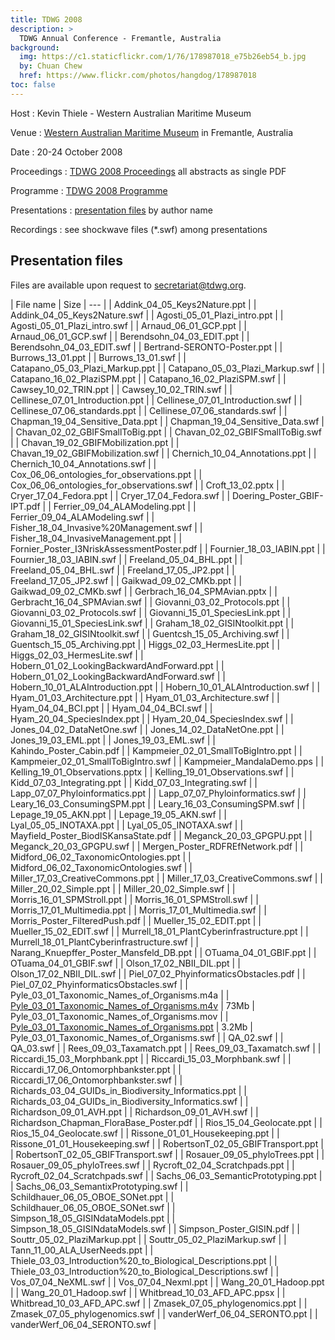 ```yaml
---
title: TDWG 2008
description: >
  TDWG Annual Conference - Fremantle, Australia
background:
  img: https://c1.staticflickr.com/1/76/178987018_e75b26eb54_b.jpg
  by: Chuan Chew
  href: https://www.flickr.com/photos/hangdog/178987018
toc: false
---
```


Host
: Kevin Thiele - Western Australian Maritime Museum

Venue
: [Western Australian Maritime Museum](http://museum.wa.gov.au/museums/maritime) in Fremantle, Australia

Date
: 20-24 October 2008

Proceedings
: [TDWG 2008 Proceedings](https://static.tdwg.org/conferences/2008/tdwg_2008_proceedings.pdf) all abstracts as single PDF

Programme
: [TDWG 2008 Programme](https://static.tdwg.org/conferences/2008/tdwg_2008_programme.pdf)

Presentations
: [presentation files](./presentation-files/) by author name

Recordings
: see shockwave files (\*.swf) among presentations

## Presentation files

Files are available upon request to <secretariat@tdwg.org>.

| File name | Size
| --- |
| Addink_04_05_Keys2Nature.ppt |
| Addink_04_05_Keys2Nature.swf |
| Agosti_05_01_Plazi_intro.ppt |
| Agosti_05_01_Plazi_intro.swf |
| Arnaud_06_01_GCP.ppt |
| Arnaud_06_01_GCP.swf |
| Berendsohn_04_03_EDIT.ppt |
| Berendsohn_04_03_EDIT.swf |
| Bertrand-SERONTO-Poster.ppt |
| Burrows_13_01.ppt |
| Burrows_13_01.swf |
| Catapano_05_03_Plazi_Markup.ppt |
| Catapano_05_03_Plazi_Markup.swf |
| Catapano_16_02_PlaziSPM.ppt |
| Catapano_16_02_PlaziSPM.swf |
| Cawsey_10_02_TRIN.ppt |
| Cawsey_10_02_TRIN.swf |
| Cellinese_07_01_Introduction.ppt |
| Cellinese_07_01_Introduction.swf |
| Cellinese_07_06_standards.ppt |
| Cellinese_07_06_standards.swf |
| Chapman_19_04_Sensitive_Data.ppt |
| Chapman_19_04_Sensitive_Data.swf |
| Chavan_02_02_GBIFSmallToBig.ppt |
| Chavan_02_02_GBIFSmallToBig.swf |
| Chavan_19_02_GBIFMobilization.ppt |
| Chavan_19_02_GBIFMobilization.swf |
| Chernich_10_04_Annotations.ppt |
| Chernich_10_04_Annotations.swf |
| Cox_06_06_ontologies_for_observations.ppt |
| Cox_06_06_ontologies_for_observations.swf |
| Croft_13_02.pptx |
| Cryer_17_04_Fedora.ppt |
| Cryer_17_04_Fedora.swf |
| Doering_Poster_GBIF-IPT.pdf |
| Ferrier_09_04_ALAModeling.ppt |
| Ferrier_09_04_ALAModeling.swf |
| Fisher_18_04_Invasive%20Management.swf |
| Fisher_18_04_InvasiveManagement.ppt |
| Fornier_Poster_I3NriskAssessmentPoster.pdf |
| Fournier_18_03_IABIN.ppt |
| Fournier_18_03_IABIN.swf |
| Freeland_05_04_BHL.ppt |
| Freeland_05_04_BHL.swf |
| Freeland_17_05_JP2.ppt |
| Freeland_17_05_JP2.swf |
| Gaikwad_09_02_CMKb.ppt |
| Gaikwad_09_02_CMKb.swf |
| Gerbrach_16_04_SPMAvian.pptx |
| Gerbracht_16_04_SPMAvian.swf |
| Giovanni_03_02_Protocols.ppt |
| Giovanni_03_02_Protocols.swf |
| Giovanni_15_01_SpeciesLink.ppt |
| Giovanni_15_01_SpeciesLink.swf |
| Graham_18_02_GISINtoolkit.ppt |
| Graham_18_02_GISINtoolkit.swf |
| Guentcsh_15_05_Archiving.swf |
| Guentsch_15_05_Archiving.ppt |
| Higgs_02_03_HermesLite.ppt |
| Higgs_02_03_HermesLite.swf |
| Hobern_01_02_LookingBackwardAndForward.ppt |
| Hobern_01_02_LookingBackwardAndForward.swf |
| Hobern_10_01_ALAIntroduction.ppt |
| Hobern_10_01_ALAIntroduction.swf |
| Hyam_01_03_Architecture.ppt |
| Hyam_01_03_Architecture.swf |
| Hyam_04_04_BCI.ppt |
| Hyam_04_04_BCI.swf |
| Hyam_20_04_SpeciesIndex.ppt |
| Hyam_20_04_SpeciesIndex.swf |
| Jones_04_02_DataNetOne.swf |
| Jones_14_02_DataNetOne.ppt |
| Jones_19_03_EML.ppt |
| Jones_19_03_EML.swf |
| Kahindo_Poster_Cabin.pdf |
| Kampmeier_02_01_SmallToBigIntro.ppt |
| Kampmeier_02_01_SmallToBigIntro.swf |
| Kampmeier_MandalaDemo.pps |
| Kelling_19_01_Observations.pptx |
| Kelling_19_01_Observations.swf |
| Kidd_07_03_Integrating.ppt |
| Kidd_07_03_Integrating.swf |
| Lapp_07_07_Phyloinformatics.ppt |
| Lapp_07_07_Phyloinformatics.swf |
| Leary_16_03_ConsumingSPM.ppt |
| Leary_16_03_ConsumingSPM.swf |
| Lepage_19_05_AKN.ppt |
| Lepage_19_05_AKN.swf |
| Lyal_05_05_INOTAXA.ppt |
| Lyal_05_05_INOTAXA.swf |
| Mayfield_Poster_BiodISKansaState.pdf |
| Meganck_20_03_GPGPU.ppt |
| Meganck_20_03_GPGPU.swf |
| Mergen_Poster_RDFREfNetwork.pdf |
| Midford_06_02_TaxonomicOntologies.ppt |
| Midford_06_02_TaxonomicOntologies.swf |
| Miller_17_03_CreativeCommons.ppt |
| Miller_17_03_CreativeCommons.swf |
| Miller_20_02_Simple.ppt |
| Miller_20_02_Simple.swf |
| Morris_16_01_SPMStroll.ppt |
| Morris_16_01_SPMStroll.swf |
| Morris_17_01_Multimedia.ppt |
| Morris_17_01_Multimedia.swf |
| Morris_Poster_FilteredPush.pdf |
| Mueller_15_02_EDIT.ppt |
| Mueller_15_02_EDIT.swf |
| Murrell_18_01_PlantCyberinfrastructure.ppt |
| Murrell_18_01_PlantCyberinfrastructure.swf |
| Narang_Knuepffer_Poster_Mansfeld_DB.ppt |
| OTuama_04_01_GBIF.ppt |
| OTuama_04_01_GBIF.swf |
| Olson_17_02_NBII_DIL.ppt |
| Olson_17_02_NBII_DIL.swf |
| Piel_07_02_PhyinformaticsObstacles.pdf |
| Piel_07_02_PhyinformaticsObstacles.swf |
| Pyle_03_01_Taxonomic_Names_of_Organisms.m4a |
| [Pyle_03_01_Taxonomic_Names_of_Organisms.m4v](https://static.tdwg.org/conferences/2008/presentations/Pyle_03_01_Taxonomic_Names_of_Organisms.m4v) | 73Mb
| Pyle_03_01_Taxonomic_Names_of_Organisms.mov |
| [Pyle_03_01_Taxonomic_Names_of_Organisms.ppt](https://static.tdwg.org/conferences/2008/presentations/Pyle_03_01_Taxonomic_Names_of_Organisms.ppt) | 3.2Mb
| Pyle_03_01_Taxonomic_Names_of_Organisms.swf |
| QA_02.swf |
| QA_03.swf |
| Rees_09_03_Taxamatch.ppt |
| Rees_09_03_Taxamatch.swf |
| Riccardi_15_03_Morphbank.ppt |
| Riccardi_15_03_Morphbank.swf |
| Riccardi_17_06_Ontomorphbankster.ppt |
| Riccardi_17_06_Ontomorphbankster.swf |
| Richards_03_04_GUIDs_in_Biodiversity_Informatics.ppt |
| Richards_03_04_GUIDs_in_Biodiversity_Informatics.swf |
| Richardson_09_01_AVH.ppt |
| Richardson_09_01_AVH.swf |
| Richardson_Chapman_FloraBase_Poster.pdf |
| Rios_15_04_Geolocate.ppt |
| Rios_15_04_Geolocate.swf |
| Rissone_01_01_Housekeeping.ppt |
| Rissone_01_01_Housekeeping.swf |
| RobertsonT_02_05_GBIFTransport.ppt |
| RobertsonT_02_05_GBIFTransport.swf |
| Rosauer_09_05_phyloTrees.ppt |
| Rosauer_09_05_phyloTrees.swf |
| Rycroft_02_04_Scratchpads.ppt |
| Rycroft_02_04_Scratchpads.swf |
| Sachs_06_03_SemanticPrototyping.ppt |
| Sachs_06_03_SemantixPrototyping.swf |
| Schildhauer_06_05_OBOE_SONet.ppt |
| Schildhauer_06_05_OBOE_SONet.swf |
| Simpson_18_05_GISINdataModels.ppt |
| Simpson_18_05_GISINdataModels.swf |
| Simpson_Poster_GISIN.pdf |
| Souttr_05_02_PlaziMarkup.ppt |
| Souttr_05_02_PlaziMarkup.swf |
| Tann_11_00_ALA_UserNeeds.ppt |
| Thiele_03_03_Introduction%20_to_Biological_Descriptions.ppt |
| Thiele_03_03_Introduction%20_to_Biological_Descriptions.swf |
| Vos_07_04_NeXML.swf |
| Vos_07_04_Nexml.ppt |
| Wang_20_01_Hadoop.ppt |
| Wang_20_01_Hadoop.swf |
| Whitbread_10_03_AFD_APC.ppsx |
| Whitbread_10_03_AFD_APC.swf |
| Zmasek_07_05_phylogenomics.ppt |
| Zmasek_07_05_phylogenomics.swf |
| vanderWerf_06_04_SERONTO.ppt |
| vanderWerf_06_04_SERONTO.swf |
